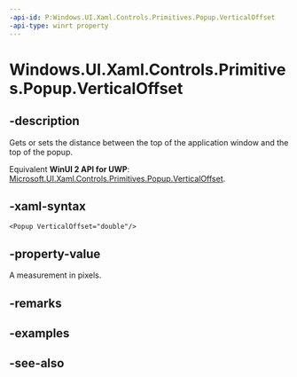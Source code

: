 ```yaml
---
-api-id: P:Windows.UI.Xaml.Controls.Primitives.Popup.VerticalOffset
-api-type: winrt property
---
```


<!-- Property syntax
public double VerticalOffset { get;  set; }
-->

# Windows.UI.Xaml.Controls.Primitives.Popup.VerticalOffset

## -description
Gets or sets the distance between the top of the application window and the top of the popup.

Equivalent **WinUI 2 API for UWP**: [Microsoft.UI.Xaml.Controls.Primitives.Popup.VerticalOffset](/windows/winui/api/microsoft.ui.xaml.controls.primitives.popup.verticaloffset).

## -xaml-syntax
```xaml
<Popup VerticalOffset="double"/>
```


## -property-value
A measurement in pixels.

## -remarks

## -examples

## -see-also
